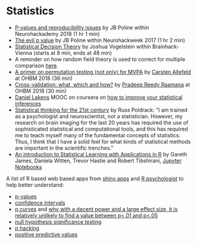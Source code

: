 # Statistics

-   [P-values and reproducibility issues](https://neurohackademy.org/course/p-values-and-reproducibility-issues/) by JB Poline within Neurohackademy 2018 (1 hr 1 min)
-   [The evil p value](https://neurohackademy.org/course/the-evil-p-value/) by JB Poline within Neurohackweek 2017 (1 hr 2 min)
-   [Statistical Decision Theory](https://www.youtube.com/watch?v=OT1i2SKfGPM&index=2&t=0s&list=PLNt4AJV1JZbcCs84XEbN9XdXBXN9U-kyT) by Joshua Vogelstein within Brainhack-Vienna (starts at 8 min, ends at 48 min)
-   A reminder on how random field theory is used to correct for multiple comparison [here](http://imaging.mrc-cbu.cam.ac.uk/imaging/PrinciplesRandomFields).
-   [A primer on permutation testing (not only) for MVPA](https://www.pathlms.com/ohbm/courses/8246/sections/12542/video_presentations/116074) by [Carsten Allefeld](https://twitter.com/c_allefeld) at OHBM 2018 (36 min)
-   [Cross-validation: what, which and how?](https://www.pathlms.com/ohbm/courses/8246/sections/12542/video_presentations/116075) by [Pradeep Reedy Raamana](https://twitter.com/raamana_) at OHBM 2018 (30 min)
-   [Daniel Lakens](https://twitter.com/lakens) MOOC on coursera on [how to improve your statistical inferences](https://www.coursera.org/learn/statistical-inferences)
-   [Statistical thinking for the 21st century](http://statsthinking21.org/) by Russ Poldrack: "I am trained as a psychologist and neuroscientist, not a statistician. However, my research on brain imaging for the last 20 years has required the use of sophisticated statistical and computational tools, and this has required me to teach myself many of the fundamental concepts of statistics. Thus, I think that I have a solid feel for what kinds of statistical methods are important in the scientific trenches."
- [An introduction to Statistical Learning with Applications in R](https://faculty.marshall.usc.edu/gareth-james/ISL/) by Gareth James, Daniela Witten, Trevor Hastie and Robert Tibshirani, [Jupyter Notebooks](https://github.com/JWarmenhoven/ISLR-python) 

A list of R based web based apps from [shiny apps](http://shinyapps.org/) and [R psychologist](http://rpsychologist.com/) to help better understand:

-   [p-values](https://www.shinyapps.org/apps/vs-mpr/)
-   [confidence intervals](http://rpsychologist.com/d3/CI/)
-   [p curves](https://shinyapps.org/apps/p-checker/) and [why with a decent power and a large effect size, it is relatively unlikely to find a value between p<.01 and p<.05](http://rpsychologist.com/d3/pdist/)
-   [null hypothesis significance testing](http://rpsychologist.com/d3/NHST/)
-   [p hacking](https://www.shinyapps.org/apps/p-hacker/)
-   [positive predictive values](http://shinyapps.org/showapp.php?app=https://tellmi.psy.lmu.de/felix/PPV&by=Michael%20Zehetleitner%20and%20Felix%20Sch%C3%B6nbrodt&title=When%20does%20a%20significant%20p-value%20indicate%20a%20true%20effect?&shorttitle=When%20does%20a%20significant%20p-value%20indicate%20a%20true%20effect?)
